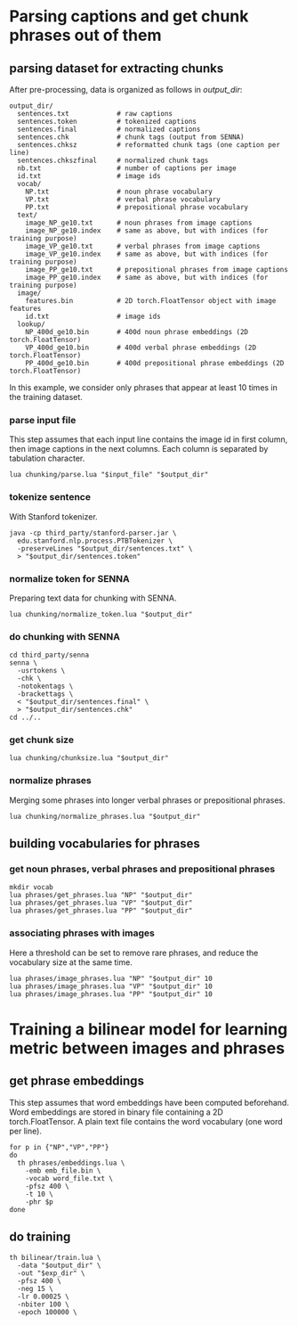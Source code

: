 # Parsing captions and get chunk phrases out of them

## parsing dataset for extracting chunks

After pre-processing, data is organized as follows in _output_dir_:
```
output_dir/
  sentences.txt            # raw captions
  sentences.token          # tokenized captions
  sentences.final          # normalized captions
  sentences.chk            # chunk tags (output from SENNA)
  sentences.chksz          # reformatted chunk tags (one caption per line)
  sentences.chkszfinal     # normalized chunk tags
  nb.txt                   # number of captions per image
  id.txt                   # image ids
  vocab/
    NP.txt                 # noun phrase vocabulary
    VP.txt                 # verbal phrase vocabulary
    PP.txt                 # prepositional phrase vocabulary
  text/
    image_NP_ge10.txt      # noun phrases from image captions
    image_NP_ge10.index    # same as above, but with indices (for training purpose)
    image_VP_ge10.txt      # verbal phrases from image captions
    image_VP_ge10.index    # same as above, but with indices (for training purpose)
    image_PP_ge10.txt      # prepositional phrases from image captions
    image_PP_ge10.index    # same as above, but with indices (for training purpose)
  image/
    features.bin           # 2D torch.FloatTensor object with image features
    id.txt                 # image ids
  lookup/
    NP_400d_ge10.bin       # 400d noun phrase embeddings (2D torch.FloatTensor)
    VP_400d_ge10.bin       # 400d verbal phrase embeddings (2D torch.FloatTensor)
    PP_400d_ge10.bin       # 400d prepositional phrase embeddings (2D torch.FloatTensor)
```
In this example, we consider only phrases that appear at least 10 times in the
training dataset.

### parse input file
This step assumes that each input line contains the image id in first column,
then image captions in the next columns. Each column is separated by tabulation
character.
```
lua chunking/parse.lua "$input_file" "$output_dir"
```

### tokenize sentence
With Stanford tokenizer.
```
java -cp third_party/stanford-parser.jar \
  edu.stanford.nlp.process.PTBTokenizer \
  -preserveLines "$output_dir/sentences.txt" \
  > "$output_dir/sentences.token"
```

### normalize token for SENNA
Preparing text data for chunking with SENNA.
```
lua chunking/normalize_token.lua "$output_dir"
```

### do chunking with SENNA
```
cd third_party/senna
senna \
  -usrtokens \
  -chk \
  -notokentags \
  -brackettags \
  < "$output_dir/sentences.final" \
  > "$output_dir/sentences.chk"
cd ../..
```

### get chunk size
```
lua chunking/chunksize.lua "$output_dir"
```

### normalize phrases
Merging some phrases into longer verbal phrases or prepositional phrases.
```
lua chunking/normalize_phrases.lua "$output_dir"
```

## building vocabularies for phrases

### get noun phrases, verbal phrases and prepositional phrases
```
mkdir vocab
lua phrases/get_phrases.lua "NP" "$output_dir"
lua phrases/get_phrases.lua "VP" "$output_dir"
lua phrases/get_phrases.lua "PP" "$output_dir"
```

### associating phrases with images
Here a threshold can be set to remove rare phrases, and reduce the vocabulary
size at the same time.
```
lua phrases/image_phrases.lua "NP" "$output_dir" 10
lua phrases/image_phrases.lua "VP" "$output_dir" 10
lua phrases/image_phrases.lua "PP" "$output_dir" 10
```

# Training a bilinear model for learning metric between images and phrases

## get phrase embeddings
This step assumes that word embeddings have been computed beforehand.
Word embeddings are stored in binary file containing a 2D torch.FloatTensor.
A plain text file contains the word vocabulary (one word per line).
```
for p in {"NP","VP","PP"}
do
  th phrases/embeddings.lua \
    -emb emb_file.bin \
    -vocab word_file.txt \
    -pfsz 400 \
    -t 10 \
    -phr $p
done
```

## do training

```
th bilinear/train.lua \
  -data "$output_dir" \
  -out "$exp_dir" \
  -pfsz 400 \
  -neg 15 \
  -lr 0.00025 \
  -nbiter 100 \
  -epoch 100000 \
```



